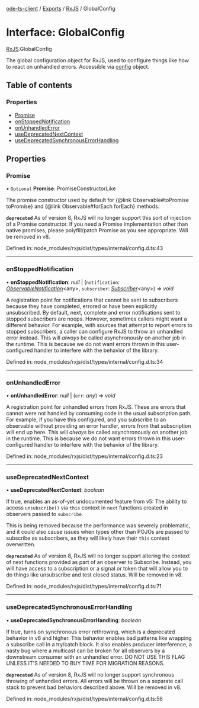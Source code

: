 [ode-ts-client](../README.md) / [Exports](../modules.md) / [RxJS](../modules/rxjs.md) / GlobalConfig

# Interface: GlobalConfig

[RxJS](../modules/rxjs.md).GlobalConfig

The global configuration object for RxJS, used to configure things
like how to react on unhandled errors. Accessible via [config](../modules/rxjs.md#config)
object.

## Table of contents

### Properties

- [Promise](rxjs.globalconfig.md#promise)
- [onStoppedNotification](rxjs.globalconfig.md#onstoppednotification)
- [onUnhandledError](rxjs.globalconfig.md#onunhandlederror)
- [useDeprecatedNextContext](rxjs.globalconfig.md#usedeprecatednextcontext)
- [useDeprecatedSynchronousErrorHandling](rxjs.globalconfig.md#usedeprecatedsynchronouserrorhandling)

## Properties

### Promise

• `Optional` **Promise**: PromiseConstructorLike

The promise constructor used by default for {@link Observable#toPromise toPromise} and {@link Observable#forEach forEach}
methods.

**`deprecated`** As of version 8, RxJS will no longer support this sort of injection of a
Promise constructor. If you need a Promise implementation other than native promises,
please polyfill/patch Promise as you see appropriate. Will be removed in v8.

Defined in: node_modules/rxjs/dist/types/internal/config.d.ts:43

___

### onStoppedNotification

• **onStoppedNotification**: *null* \| (`notification`: [*ObservableNotification*](../modules/rxjs.md#observablenotification)<any\>, `subscriber`: [*Subscriber*](../classes/rxjs.subscriber.md)<any\>) => *void*

A registration point for notifications that cannot be sent to subscribers because they
have completed, errored or have been explicitly unsubscribed. By default, next, complete
and error notifications sent to stopped subscribers are noops. However, sometimes callers
might want a different behavior. For example, with sources that attempt to report errors
to stopped subscribers, a caller can configure RxJS to throw an unhandled error instead.
This will _always_ be called asynchronously on another job in the runtime. This is because
we do not want errors thrown in this user-configured handler to interfere with the
behavior of the library.

Defined in: node_modules/rxjs/dist/types/internal/config.d.ts:34

___

### onUnhandledError

• **onUnhandledError**: *null* \| (`err`: *any*) => *void*

A registration point for unhandled errors from RxJS. These are errors that
cannot were not handled by consuming code in the usual subscription path. For
example, if you have this configured, and you subscribe to an observable without
providing an error handler, errors from that subscription will end up here. This
will _always_ be called asynchronously on another job in the runtime. This is because
we do not want errors thrown in this user-configured handler to interfere with the
behavior of the library.

Defined in: node_modules/rxjs/dist/types/internal/config.d.ts:23

___

### useDeprecatedNextContext

• **useDeprecatedNextContext**: *boolean*

If true, enables an as-of-yet undocumented feature from v5: The ability to access
`unsubscribe()` via `this` context in `next` functions created in observers passed
to `subscribe`.

This is being removed because the performance was severely problematic, and it could also cause
issues when types other than POJOs are passed to subscribe as subscribers, as they will likely have
their `this` context overwritten.

**`deprecated`** As of version 8, RxJS will no longer support altering the
context of next functions provided as part of an observer to Subscribe. Instead,
you will have access to a subscription or a signal or token that will allow you to do things like
unsubscribe and test closed status. Will be removed in v8.

Defined in: node_modules/rxjs/dist/types/internal/config.d.ts:71

___

### useDeprecatedSynchronousErrorHandling

• **useDeprecatedSynchronousErrorHandling**: *boolean*

If true, turns on synchronous error rethrowing, which is a deprecated behavior
in v6 and higher. This behavior enables bad patterns like wrapping a subscribe
call in a try/catch block. It also enables producer interference, a nasty bug
where a multicast can be broken for all observers by a downstream consumer with
an unhandled error. DO NOT USE THIS FLAG UNLESS IT'S NEEDED TO BUY TIME
FOR MIGRATION REASONS.

**`deprecated`** As of version 8, RxJS will no longer support synchronous throwing
of unhandled errors. All errors will be thrown on a separate call stack to prevent bad
behaviors described above. Will be removed in v8.

Defined in: node_modules/rxjs/dist/types/internal/config.d.ts:56
